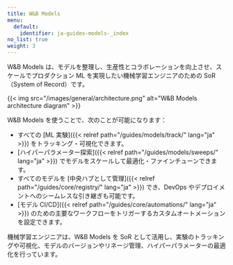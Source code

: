 ```yaml
---
title: W&B Models
menu:
  default:
    identifier: ja-guides-models-_index
no_list: true
weight: 3
---
```


W&B Models は、モデルを整理し、生産性とコラボレーションを向上させ、スケールでプロダクション ML を実現したい機械学習エンジニアのための SoR（System of Record）です。

{{< img src="/images/general/architecture.png" alt="W&B Models architecture diagram" >}}

W&B Models を使うことで、次のことが可能になります：

- すべての [ML 実験]({{< relref path="/guides/models/track/" lang="ja" >}}) をトラッキング・可視化できます。
- [ハイパーパラメーター探索]({{< relref path="/guides/models/sweeps/" lang="ja" >}}) でモデルをスケールして最適化・ファインチューンできます。
- すべてのモデルを [中央ハブとして管理]({{< relref path="/guides/core/registry/" lang="ja" >}}) でき、DevOps やデプロイメントへのシームレスな引き継ぎも可能です。
- [モデル CI/CD]({{< relref path="/guides/core/automations/" lang="ja" >}}) のための主要なワークフローをトリガーするカスタムオートメーションを設定できます。

機械学習エンジニアは、W&B Models を SoR として活用し、実験のトラッキングや可視化、モデルのバージョンやリネージ管理、ハイパーパラメーターの最適化を行っています。
